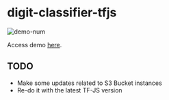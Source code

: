 # digit-classifier-tfjs

![demo-num](https://i.imgur.com/AaAJxmB.gif)

Access demo [here](https://tfjs-classifier.herokuapp.com/).

## TODO
* Make some updates related to S3 Bucket instances
* Re-do it with the latest TF-JS version
